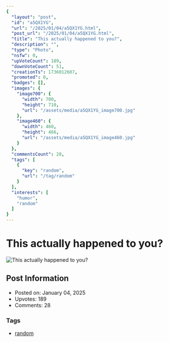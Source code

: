 ```yaml
---
{
  "layout": "post",
  "id": "a5QX1YG",
  "url": "/2025/01/04/a5QX1YG.html",
  "post_url": "/2025/01/04/a5QX1YG.html",
  "title": "This actually happened to you?",
  "description": "",
  "type": "Photo",
  "nsfw": 0,
  "upVoteCount": 189,
  "downVoteCount": 51,
  "creationTs": 1736012607,
  "promoted": 0,
  "badges": [],
  "images": {
    "image700": {
      "width": 700,
      "height": 710,
      "url": "/assets/media/a5QX1YG_image700.jpg"
    },
    "image460": {
      "width": 460,
      "height": 466,
      "url": "/assets/media/a5QX1YG_image460.jpg"
    }
  },
  "commentsCount": 28,
  "tags": [
    {
      "key": "random",
      "url": "/tag/random"
    }
  ],
  "interests": [
    "humor",
    "random"
  ]
}
---
```


# This actually happened to you?

![This actually happened to you?](/assets/media/a5QX1YG_image700.jpg)

## Post Information

- Posted on: January 04, 2025
- Upvotes: 189
- Comments: 28

### Tags

- [random](/tag/random)

